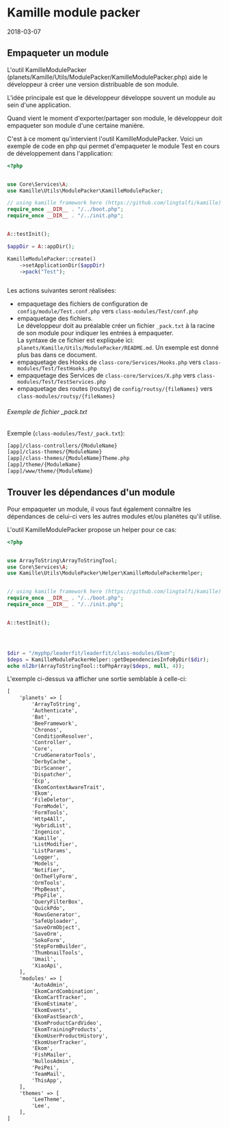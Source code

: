 Kamille module packer
===========
2018-03-07





Empaqueter un module
------------------------

L'outil KamilleModulePacker (planets/Kamille/Utils/ModulePacker/KamilleModulePacker.php)
aide le développeur à créer une version distribuable de son module.


L'idée principale est que le développeur développe souvent un module au sein d'une application.

Quand vient le moment d'exporter/partager son module, le développeur doit empaqueter son module
d'une certaine manière.

C'est à ce moment qu'intervient l'outil KamilleModulePacker.
Voici un exemple de code en php qui permet d'empaqueter le module Test en cours de développement
dans l'application:


```php
<?php


use Core\Services\A;
use Kamille\Utils\ModulePacker\KamilleModulePacker;

// using kamille framework here (https://github.com/lingtalfi/kamille)
require_once __DIR__ . "/../boot.php";
require_once __DIR__ . "/../init.php";


A::testInit();

$appDir = A::appDir();

KamilleModulePacker::create()
    ->setApplicationDir($appDir)
    ->pack("Test");



```

Les actions suivantes seront réalisées:

- empaquetage des fichiers de configuration de `config/module/Test.conf.php` vers `class-modules/Test/conf.php`
- empaquetage des fichiers.<br>
Le développeur doit au préalable créer un fichier `_pack.txt` à la racine de son module pour indiquer les entrées à empaqueter.<br>
La syntaxe de ce fichier est expliquée ici: `planets/Kamille/Utils/ModulePacker/README.md`. Un exemple est donné plus bas dans ce document.
- empaquetage des Hooks de `class-core/Services/Hooks.php` vers `class-modules/Test/TestHooks.php`
- empaquetage des Services de `class-core/Services/X.php` vers `class-modules/Test/TestServices.php`
- empaquetage des routes (routsy) de `config/routsy/{fileNames}` vers `class-modules/routsy/{fileNames}`





###### Exemple de fichier _pack.txt


Exemple (`class-modules/Test/_pack.txt`):

```txt
[app]/class-controllers/{ModuleName}
[app]/class-themes/{ModuleName}
[app]/class-themes/{ModuleName}Theme.php
[app]/theme/{ModuleName}
[app]/www/theme/{ModuleName}
```



Trouver les dépendances d'un module
-------------------------

Pour empaqueter un module, il vous faut également connaître les dépendances de celui-ci vers les 
autres modules et/ou planètes qu'il utilise.

L'outil KamilleModulePacker propose un helper pour ce cas:


```php
<?php


use ArrayToString\ArrayToStringTool;
use Core\Services\A;
use Kamille\Utils\ModulePacker\Helper\KamilleModulePackerHelper;


// using kamille framework here (https://github.com/lingtalfi/kamille)
require_once __DIR__ . "/../boot.php";
require_once __DIR__ . "/../init.php";


A::testInit();




$dir = "/myphp/leaderfit/leaderfit/class-modules/Ekom";
$deps = KamilleModulePackerHelper::getDependenciesInfoByDir($dir);
echo nl2br(ArrayToStringTool::toPhpArray($deps, null, 4));

```


L'exemple ci-dessus va afficher une sortie semblable à celle-ci:

```txt
[
    'planets' => [
        'ArrayToString',
        'Authenticate',
        'Bat',
        'BeeFramework',
        'Chronos',
        'ConditionResolver',
        'Controller',
        'Core',
        'CrudGeneratorTools',
        'DerbyCache',
        'DirScanner',
        'Dispatcher',
        'Ecp',
        'EkomContextAwareTrait',
        'Ekom',
        'FileDeletor',
        'FormModel',
        'FormTools',
        'Http4All',
        'HybridList',
        'Ingenico',
        'Kamille',
        'ListModifier',
        'ListParams',
        'Logger',
        'Models',
        'Notifier',
        'OnTheFlyForm',
        'OrmTools',
        'PhpBeast',
        'PhpFile',
        'QueryFilterBox',
        'QuickPdo',
        'RowsGenerator',
        'SafeUploader',
        'SaveOrmObject',
        'SaveOrm',
        'SokoForm',
        'StepFormBuilder',
        'ThumbnailTools',
        'Umail',
        'XiaoApi',
    ],
    'modules' => [
        'AutoAdmin',
        'EkomCardCombination',
        'EkomCartTracker',
        'EkomEstimate',
        'EkomEvents',
        'EkomFastSearch',
        'EkomProductCardVideo',
        'EkomTrainingProducts',
        'EkomUserProductHistory',
        'EkomUserTracker',
        'Ekom',
        'FishMailer',
        'NullosAdmin',
        'PeiPei',
        'TeamMail',
        'ThisApp',
    ],
    'themes' => [
        'LeeTheme',
        'Lee',
    ],
]
```



